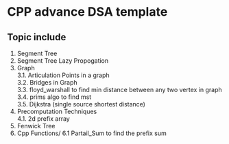 # CPP advance DSA template

## Topic include
1. Segment Tree
2. Segment Tree Lazy Propogation
3. Graph\
    3.1. Articulation Points in a graph\
    3.2. Bridges in Graph\
    3.3. floyd_warshall to find min distance between any two vertex in graph\
    3.4. prims algo to find mst\
    3.5. Dijkstra (single source shortest distance)
4. Precomputation Techniques\
    4.1. 2d prefix array
5. Fenwick Tree
6. Cpp Functions/
    6.1 Partail_Sum to find the prefix sum 
